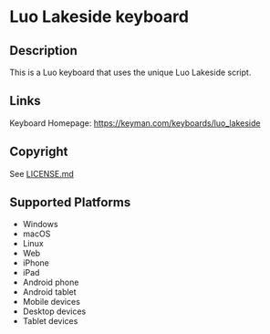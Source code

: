 Luo Lakeside keyboard
==============

Description
-----------
This is a Luo keyboard that uses the unique Luo Lakeside script.

Links
-----
Keyboard Homepage: https://keyman.com/keyboards/luo_lakeside

Copyright
---------
See [LICENSE.md](LICENSE.md)

Supported Platforms
-------------------
 * Windows
 * macOS
 * Linux
 * Web
 * iPhone
 * iPad
 * Android phone
 * Android tablet
 * Mobile devices
 * Desktop devices
 * Tablet devices

